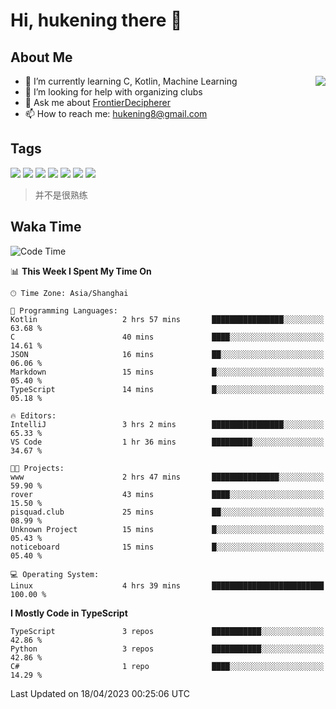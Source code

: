 # Hi, hukening there 👋

## About Me

<a href="#">
  <img align="right" src="https://github-readme-stats-git-masterrstaa-rickstaa.vercel.app/api?username=Tokyo469&count_private=true&show_icons=true&bg_color=15,f2f7fd,E0EAFC" />
</a>

- 🌱 I’m currently learning C, Kotlin, Machine Learning
- 🤔 I’m looking for help with organizing clubs
- 💬 Ask me about [FrontierDecipherer](https://github.com/FrontierDecipherer)
- 📫 How to reach me: hukening8@gmail.com

## Tags

![](https://img.shields.io/badge/-Python-3e74a2?style=flat-square&logo=Python&logoColor=fff)
![](https://img.shields.io/badge/-C++-00579c?style=flat-square&logo=cplusplus&logoColor=fff)
![](https://img.shields.io/badge/-Node.js-339933?style=flat-square&logo=Node.js&logoColor=fff)
![](https://img.shields.io/badge/-React-2d98ce?style=flat-square&logo=React&logoColor=fff)
![](https://img.shields.io/badge/-Linux-000000?style=flat-square&logo=Linux&logoColor=fff)
![](https://img.shields.io/badge/-MySQL-4479A1?style=flat-square&logo=MySQL&logoColor=fff)
![](https://img.shields.io/badge/-MongoDB-47A248?style=flat-square&logo=MongoDB&logoColor=fff)

> 并不是很熟练

## Waka Time

<!--START_SECTION:waka-->
![Code Time](http://img.shields.io/badge/Code%20Time-244%20hrs%2049%20mins-blue)

📊 **This Week I Spent My Time On** 

```text
🕑︎ Time Zone: Asia/Shanghai

💬 Programming Languages: 
Kotlin                   2 hrs 57 mins       ████████████████░░░░░░░░░   63.68 % 
C                        40 mins             ████░░░░░░░░░░░░░░░░░░░░░   14.61 % 
JSON                     16 mins             ██░░░░░░░░░░░░░░░░░░░░░░░   06.06 % 
Markdown                 15 mins             █░░░░░░░░░░░░░░░░░░░░░░░░   05.40 % 
TypeScript               14 mins             █░░░░░░░░░░░░░░░░░░░░░░░░   05.18 % 

🔥 Editors: 
IntelliJ                 3 hrs 2 mins        ████████████████░░░░░░░░░   65.33 % 
VS Code                  1 hr 36 mins        █████████░░░░░░░░░░░░░░░░   34.67 % 

🐱‍💻 Projects: 
www                      2 hrs 47 mins       ███████████████░░░░░░░░░░   59.90 % 
rover                    43 mins             ████░░░░░░░░░░░░░░░░░░░░░   15.50 % 
pisquad.club             25 mins             ██░░░░░░░░░░░░░░░░░░░░░░░   08.99 % 
Unknown Project          15 mins             █░░░░░░░░░░░░░░░░░░░░░░░░   05.43 % 
noticeboard              15 mins             █░░░░░░░░░░░░░░░░░░░░░░░░   05.40 % 

💻 Operating System: 
Linux                    4 hrs 39 mins       █████████████████████████   100.00 % 
```

**I Mostly Code in TypeScript** 

```text
TypeScript               3 repos             ███████████░░░░░░░░░░░░░░   42.86 % 
Python                   3 repos             ███████████░░░░░░░░░░░░░░   42.86 % 
C#                       1 repo              ████░░░░░░░░░░░░░░░░░░░░░   14.29 % 
```




 Last Updated on 18/04/2023 00:25:06 UTC
<!--END_SECTION:waka-->
